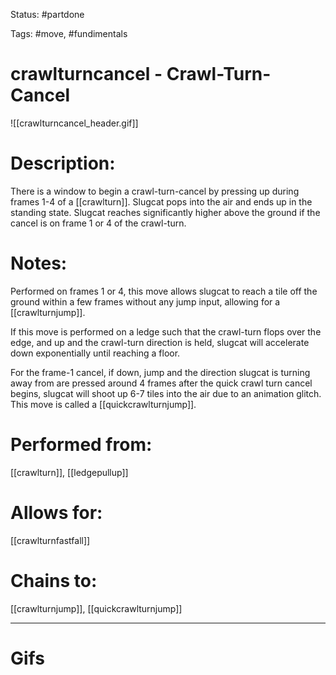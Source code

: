 Status: #partdone

Tags: #move, #fundimentals

# crawlturncancel - Crawl-Turn-Cancel
![[crawlturncancel_header.gif]]
# Description:
There is a window to begin a crawl-turn-cancel by pressing up during frames 1-4 of a [[crawlturn]]. Slugcat pops into the air and ends up in the standing state. Slugcat reaches significantly higher above the ground if the cancel is on frame 1 or 4 of the crawl-turn.

# Notes:
Performed on frames 1 or 4, this move allows slugcat to reach a tile off the ground within a few frames without any jump input, allowing for a [[crawlturnjump]].

If this move is performed on a ledge such that the crawl-turn flops over the edge, and up and the crawl-turn direction is held, slugcat will accelerate down exponentially until reaching a floor.

For the frame-1 cancel, if down, jump and the direction slugcat is turning away from are pressed around 4 frames after the quick crawl turn cancel begins, slugcat will shoot up 6-7 tiles into the air due to an animation glitch. This move is called a [[quickcrawlturnjump]].

# Performed from:
[[crawlturn]], [[ledgepullup]]

# Allows for:
[[crawlturnfastfall]]

# Chains to:
[[crawlturnjump]], [[quickcrawlturnjump]]

___
# Gifs
